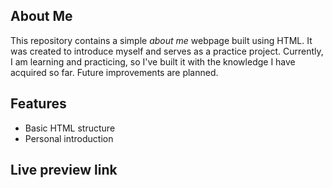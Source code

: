 ## About Me

This repository contains a simple *about me* webpage built using HTML. It was created to introduce myself and serves as a practice project. Currently, I am learning and practicing, so I've built it with the knowledge I have acquired so far. Future improvements are planned.

## Features
- Basic HTML structure
- Personal introduction

## Live preview link
